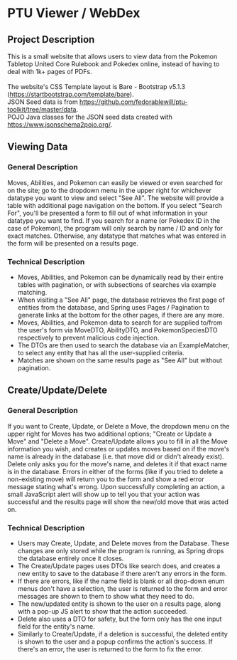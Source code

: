 # PTU Viewer / WebDex

## Project Description

This is a small website that allows users to view data from the Pokemon Tabletop United Core Rulebook and Pokedex
online, instead of having to deal with 1k+ pages of PDFs.
<br>
<br>
The website's CSS Template layout is Bare - Bootstrap v5.1.3 (https://startbootstrap.com/template/bare).
<br>
JSON Seed data is from https://github.com/fedorablewill/ptu-toolkit/tree/master/data.
<br>
POJO Java classes for the JSON seed data created with https://www.jsonschema2pojo.org/.

## Viewing Data

### General Description

Moves, Abilities, and Pokemon can easily be viewed or even searched for on the site; go to the dropdown menu in the upper right
for whichever datatype you want to view and select "See All". The website will provide a table with additional page
navigation on the bottom. If you select "Search For", you'll be presented a form to fill out of what information in your
datatype you want to find. If you search for a name (or Pokedex ID in the case of Pokemon), the program will only search by name / ID
and only for exact matches. Otherwise, any datatype that matches what was entered in the form will be presented on a results page.

### Technical Description

- Moves, Abilities, and Pokemon can be dynamically read by their entire tables with pagination, or with subsections of
  searches via example matching.
- When visiting a "See All" page, the database retrieves the first page of entities from the database, and Spring uses
  Pages / Pagination to generate links at the bottom for the other pages, if there are any more.
- Moves, Abilities, and Pokemon data to search for are supplied to/from the user's form via MoveDTO, AbilityDTO, and PokemonSpeciesDTO 
  respectively to prevent malicious code injection.
- The DTOs are then used to search the database via an ExampleMatcher, to select any entity that has all the
  user-supplied criteria.
- Matches are shown on the same results page as "See All" but without pagination.

## Create/Update/Delete

### General Description

If you want to Create, Update, or Delete a Move, the dropdown menu on the upper right for Moves has two additional
options; "Create or Update a Move" and "Delete a Move". Create/Update allows you to fill in all the Move information you
wish, and creates or updates moves based on if the move's name is already in the database (i.e. that move did or didn't
already exist). Delete only asks you for the move's name, and deletes it if that exact name is in the database. Errors
in either of the forms (like if you tried to delete a non-existing move) will return you to the form and show a red
error message stating what's wrong. Upon successfully completing an action, a small JavaScript alert will show up to
tell you that your action was successful and the results page will show the new/old move that was acted on.

### Technical Description

- Users may Create, Update, and Delete moves from the Database. These changes are only stored while the program is
  running, as Spring drops the database entirely once it closes.
- The Create/Update pages uses DTOs like search does, and creates a new entity to save to the database if there aren't
  any errors in the form.
- If there are errors, like if the name field is blank or all drop-down enum menus don't have a selection, the user is
  returned to the form and error messages are shown to them to show what they need to do.
- The new/updated entity is shown to the user on a results page, along with a pop-up JS alert to show that the action
  succeeded.
- Delete also uses a DTO for safety, but the form only has the one input field for the entity's name.
- Similarly to Create/Update, if a deletion is successful, the deleted entity is shown to the user and a popup confirms
  the action's success. If there's an error, the user is returned to the form to fix the error.
